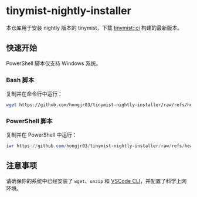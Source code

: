 # tinymist-nightly-installer

本仓库用于安装 nightly 版本的 tinymist，下载 [tinymist::ci](https://github.com/Myriad-Dreamin/tinymist/actions/workflows/release-vscode.yml) 构建的最新版本。

## 快速开始

PowerShell 脚本仅支持 Windows 系统。

### Bash 脚本

复制并在命令行中运行：

```bash
wget https://github.com/hongjr03/tinymist-nightly-installer/raw/refs/heads/main/run.sh -O - | bash
```

### PowerShell 脚本

复制并在 PowerShell 中运行：

```powershell
iwr https://github.com/hongjr03/tinymist-nightly-installer/raw/refs/heads/main/run.ps1 -UseBasicParsing | iex
```

## 注意事项

请确保你的系统中已经安装了 `wget`、`unzip` 和 [VSCode CLI](https://code.visualstudio.com/docs/editor/command-line)，并配置了科学上网环境。
